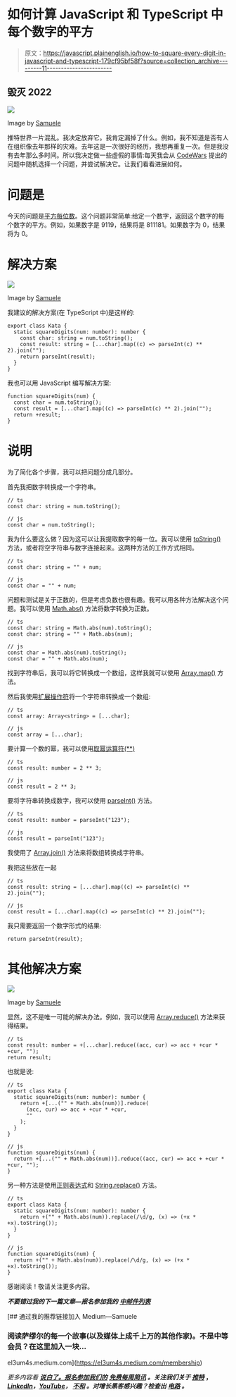 # 如何计算 JavaScript 和 TypeScript 中每个数字的平方

> 原文：<https://javascript.plainenglish.io/how-to-square-every-digit-in-javascript-and-typescript-179cf95bf58f?source=collection_archive---------11----------------------->

## 毁灭 2022

![](img/9fc8bfac30366ef458e49a97f9a86a86.png)

Image by [Samuele](https://medium.com/@el3um4s)

推特世界一片混乱。我决定放弃它。我肯定漏掉了什么。例如，我不知道是否有人在组织像去年那样的灾难。去年这是一次很好的经历，我想再重复一次。但是我没有去年那么多时间。所以我决定做一些虚假的事情:每天我会从 [CodeWars](https://www.codewars.com/) 提出的问题中随机选择一个问题，并尝试解决它。让我们看看进展如何。

# 问题是

今天的问题是[平方每位数](https://www.codewars.com/kata/546e2562b03326a88e000020)。这个问题非常简单:给定一个数字，返回这个数字的每个数字的平方。例如，如果数字是 9119，结果将是 811181。如果数字为 0，结果将为 0。

# 解决方案

![](img/7ea23c5c22557c79e321bf504f8e2f26.png)

Image by [Samuele](https://medium.com/@el3um4s)

我建议的解决方案(在 TypeScript 中)是这样的:

```
export class Kata {
  static squareDigits(num: number): number {
    const char: string = num.toString();
    const result: string = [...char].map((c) => parseInt(c) ** 2).join("");
    return parseInt(result);
  }
}
```

我也可以用 JavaScript 编写解决方案:

```
function squareDigits(num) {
  const char = num.toString();
  const result = [...char].map((c) => parseInt(c) ** 2).join("");
  return +result;
}
```

# 说明

为了简化各个步骤，我可以把问题分成几部分。

首先我把数字转换成一个字符串。

```
// ts
const char: string = num.toString();

// js
const char = num.toString();
```

我为什么要这么做？因为这可以让我提取数字的每一位。我可以使用 [toString()](https://developer.mozilla.org/en-US/docs/Web/JavaScript/Reference/Global_Objects/Object/toString) 方法，或者将空字符串与数字连接起来。这两种方法的工作方式相同。

```
// ts
const char: string = "" + num;

// js
const char = "" + num;
```

问题和测试是关于正数的，但是考虑负数也很有趣。我可以用各种方法解决这个问题。我可以使用 [Math.abs()](https://developer.mozilla.org/en-US/docs/Web/JavaScript/Reference/Global_Objects/Math/abs) 方法将数字转换为正数。

```
// ts
const char: string = Math.abs(num).toString();
const char: string = "" + Math.abs(num);

// js
const char = Math.abs(num).toString();
const char = "" + Math.abs(num);
```

找到字符串后，我可以将它转换成一个数组，这样我就可以使用 [Array.map()](https://developer.mozilla.org/en-US/docs/Web/JavaScript/Reference/Global_Objects/Array/map) 方法。

然后我使用[扩展操作符](https://developer.mozilla.org/en-US/docs/Web/JavaScript/Reference/Operators/Spread_syntax)将一个字符串转换成一个数组:

```
// ts
const array: Array<string> = [...char];

// js
const array = [...char];
```

要计算一个数的幂，我可以使用[取幂运算符(**)](https://developer.mozilla.org/en-US/docs/Web/JavaScript/Reference/Operators/Exponentiation)

```
// ts
const result: number = 2 ** 3;

// js
const result = 2 ** 3;
```

要将字符串转换成数字，我可以使用 [parseInt()](https://developer.mozilla.org/en-US/docs/Web/JavaScript/Reference/Global_Objects/parseInt) 方法。

```
// ts
const result: number = parseInt("123");

// js
const result = parseInt("123");
```

我使用了 [Array.join()](https://developer.mozilla.org/en-US/docs/Web/JavaScript/Reference/Global_Objects/Array/join) 方法来将数组转换成字符串。

我把这些放在一起

```
// ts
const result: string = [...char].map((c) => parseInt(c) ** 2).join("");

// js
const result = [...char].map((c) => parseInt(c) ** 2).join("");
```

我只需要返回一个数字形式的结果:

```
return parseInt(result);
```

# 其他解决方案

![](img/643f321f52c78b63e8fa16dd3b217faa.png)

Image by [Samuele](https://medium.com/@el3um4s)

显然，这不是唯一可能的解决办法。例如，我可以使用 [Array.reduce()](https://developer.mozilla.org/en-US/docs/Web/JavaScript/Reference/Global_Objects/Array/Reduce) 方法来获得结果。

```
// ts
const result: number = +[...char].reduce((acc, cur) => acc + +cur * +cur, "");
return result;
```

也就是说:

```
// ts
export class Kata {
  static squareDigits(num: number): number {
    return +[...("" + Math.abs(num))].reduce(
      (acc, cur) => acc + +cur * +cur,
      ""
    );
  }
}

// js
function squareDigits(num) {
  return +[...("" + Math.abs(num))].reduce((acc, cur) => acc + +cur * +cur, "");
}
```

另一种方法是使用[正则表达式](https://developer.mozilla.org/en-US/docs/Web/JavaScript/Guide/Regular_Expressions)和 [String.replace()](https://developer.mozilla.org/en-US/docs/Web/JavaScript/Reference/Global_Objects/String/replace) 方法。

```
// ts
export class Kata {
  static squareDigits(num: number): number {
    return +("" + Math.abs(num)).replace(/\d/g, (x) => (+x * +x).toString());
  }
}

// js
function squareDigits(num) {
  return +("" + Math.abs(num)).replace(/\d/g, (x) => (+x * +x).toString());
}
```

感谢阅读！敬请关注更多内容。

***不要错过我的下一篇文章—报名参加我的*** [***中邮件列表***](https://medium.com/subscribe/@el3um4s)

[](https://el3um4s.medium.com/membership) [## 通过我的推荐链接加入 Medium—Samuele

### 阅读萨缪尔的每一个故事(以及媒体上成千上万的其他作家)。不是中等会员？在这里加入一块…

el3um4s.medium.com](https://el3um4s.medium.com/membership) 

*更多内容看* [***说白了。报名参加我们的***](https://plainenglish.io/) **[***免费每周简讯***](http://newsletter.plainenglish.io/) *。关注我们关于* [***推特***](https://twitter.com/inPlainEngHQ) ，[***LinkedIn***](https://www.linkedin.com/company/inplainenglish/)*，*[***YouTube***](https://www.youtube.com/channel/UCtipWUghju290NWcn8jhyAw)*，* [***不和***](https://discord.gg/GtDtUAvyhW) *。对增长黑客感兴趣？检查出* [***电路***](https://circuit.ooo/) *。***